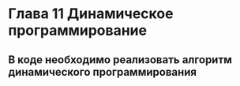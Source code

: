 # Глава 11 Динамическое программирование
## В коде необходимо реализовать алгоритм динамического программирования
